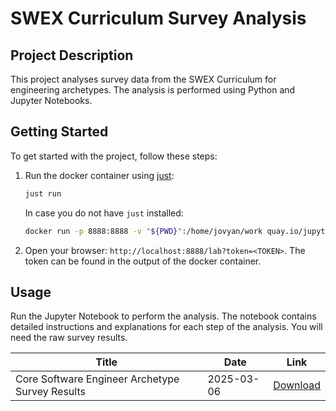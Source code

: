 # SWEX Curriculum Survey Analysis

## Project Description
This project analyses survey data from the SWEX Curriculum for engineering archetypes. The analysis is performed using Python and Jupyter Notebooks.

## Getting Started
To get started with the project, follow these steps:

1. Run the docker container using [just](https://github.com/casey/just):
    ```sh
    just run
    ```

    In case you do not have `just` installed:

    ```sh
    docker run -p 8888:8888 -v "${PWD}":/home/jovyan/work quay.io/jupyter/scipy-notebook:2025-02-12
    ```

2. Open your browser: `http://localhost:8888/lab?token=<TOKEN>`. The token can be found in the output of the docker container.

## Usage
Run the Jupyter Notebook to perform the analysis. The notebook contains detailed instructions and explanations for each step of the analysis.
You will need the raw survey results.

| Title                                           | Date       | Link                                                                                                                    |
|-------------------------------------------------|------------|-------------------------------------------------------------------------------------------------------------------------|
| Core Software Engineer Archetype Survey Results | 2025-03-06 | [Download](https://zuhlke-my.sharepoint.com/:x:/p/kevin_denver/EVtF82H9xgNBre987nRDntwBhs4jyfLRl_zg0NY_VUBEiw?e=hW1W3h) |
